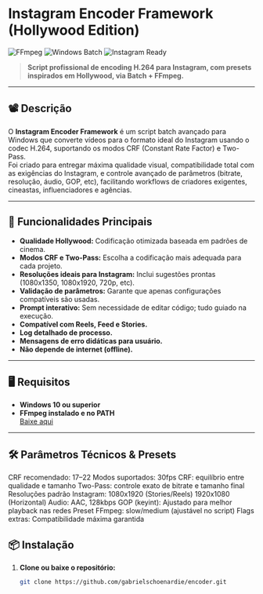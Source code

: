 # Instagram Encoder Framework (Hollywood Edition)

![FFmpeg](https://img.shields.io/badge/FFmpeg-H.264-green?logo=ffmpeg) ![Windows Batch](https://img.shields.io/badge/Windows-Batch-blue) ![Instagram Ready](https://img.shields.io/badge/Instagram-Ready-purple)

> **Script profissional de encoding H.264 para Instagram, com presets inspirados em Hollywood, via Batch + FFmpeg.**

---

## 📽️ Descrição

O **Instagram Encoder Framework** é um script batch avançado para Windows que converte vídeos para o formato ideal do Instagram usando o codec H.264, suportando os modos CRF (Constant Rate Factor) e Two-Pass.  
Foi criado para entregar máxima qualidade visual, compatibilidade total com as exigências do Instagram, e controle avançado de parâmetros (bitrate, resolução, áudio, GOP, etc), facilitando workflows de criadores exigentes, cineastas, influenciadores e agências.

---

## 🚀 Funcionalidades Principais

- **Qualidade Hollywood:** Codificação otimizada baseada em padrões de cinema.
- **Modos CRF e Two-Pass:** Escolha a codificação mais adequada para cada projeto.
- **Resoluções ideais para Instagram:** Inclui sugestões prontas (1080x1350, 1080x1920, 720p, etc).
- **Validação de parâmetros:** Garante que apenas configurações compatíveis são usadas.
- **Prompt interativo:** Sem necessidade de editar código; tudo guiado na execução.
- **Compatível com Reels, Feed e Stories.**
- **Log detalhado de processo.**
- **Mensagens de erro didáticas para usuário.**
- **Não depende de internet (offline).**

---

## 🖥️ Requisitos

- **Windows 10 ou superior**
- **FFmpeg instalado e no PATH**  
  [Baixe aqui](https://ffmpeg.org/download.html)

---
## 🛠️ Parâmetros Técnicos & Presets
CRF recomendado: 17–22
Modos suportados: 30fps
CRF: equilíbrio entre qualidade e tamanho
Two-Pass: controle exato de bitrate e tamanho final
Resoluções padrão Instagram:
1080x1920 (Stories/Reels)
1920x1080 (Horizontal)
Audio: AAC, 128kbps
GOP (keyint): Ajustado para melhor playback nas redes
Preset FFmpeg: slow/medium (ajustável no script)
Flags extras: Compatibilidade máxima garantida

## 📦 Instalação

1. **Clone ou baixe o repositório:**
   ```sh
   git clone https://github.com/gabrielschoenardie/encoder.git
